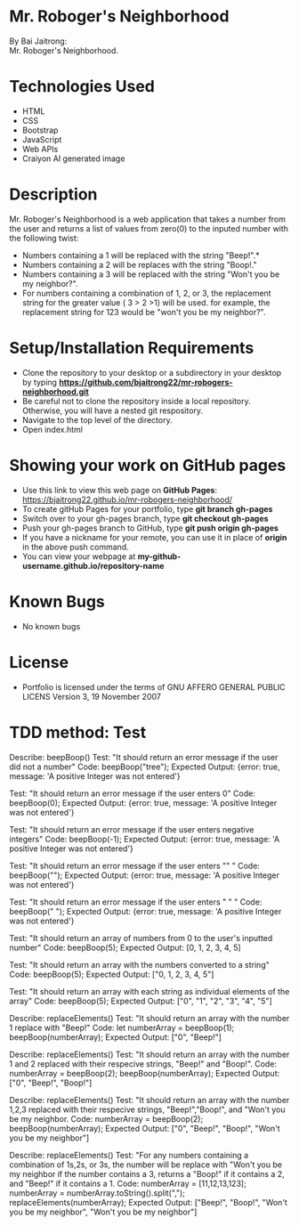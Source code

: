 # Mr. Roboger's Neighborhood
By Bai Jaitrong:  
Mr. Roboger's Neighborhood.  
# Technologies Used
  * HTML
  * CSS
  * Bootstrap
  * JavaScript
  * Web APIs
  * Craiyon AI generated image
# Description
Mr. Roboger's Neighborhood is a web application that takes a number from the user and returns a list of values from zero(0) to the inputed number with the following twist:
  * Numbers containing a 1 will be replaced with the string "Beep!".*
  * Numbers containing a 2 will be replaces with the string "Boop!."
  * Numbers containing a 3 will be replaced with the string "Won't you be my neighbor?".
  * For numbers containing a combination of 1, 2, or 3, the replacement string for the greater value ( 3 > 2 >1) will be used. for example,  the replacement string for 123 would be "won't you be my neighbor?".


# Setup/Installation Requirements
  * Clone the repository to your desktop or a subdirectory in your desktop by typing **https://github.com/bjaitrong22/mr-robogers-neighborhood.git**
  * Be careful not to clone the repository inside a local repository. Otherwise, you will have a nested git respository.
  * Navigate to the top level of the directory.
  * Open index.html 

# Showing your work on GitHub pages
  * Use this link to view this web page on **GitHub Pages**: https://bjaitrong22.github.io/mr-robogers-neighborhood/
  * To create gitHub Pages for your portfolio, type **git branch gh-pages**
  * Switch over to your gh-pages branch, type **git checkout gh-pages**
  * Push your gh-pages branch to GitHub, type **git push origin gh-pages**
  * If you have a nickname for your remote, you can use it in place of **origin** in the above push command.
  * You can view your webpage at **my-github-username.github.io/repository-name**

# Known Bugs
  * No known bugs
# License
 * Portfolio is licensed under the terms of GNU AFFERO GENERAL PUBLIC LICENS Version 3, 19 November 2007

# TDD method: Test
Describe: beepBoop()
Test: "It should return an error message if the user did not a number"
Code: beepBoop("tree");
Expected Output: {error: true, message: 'A positive Integer was not entered'}

Test: "It should return an error message if the user enters 0"
Code: beepBoop(0);
Expected Output: {error: true, message: 'A positive Integer was not entered'}

Test: "It should return an error message if the user enters negative integers"
Code: beepBoop(-1);
Expected Output: {error: true, message: 'A positive Integer was not entered'}

Test: "It should return an error message if the user enters "" "
Code: beepBoop("");
Expected Output: {error: true, message: 'A positive Integer was not entered'}

Test: "It should return an error message if the user enters "      " "
Code: beepBoop("      ");
Expected Output: {error: true, message: 'A positive Integer was not entered'}
  
Test: "It should return an array of numbers from 0 to the user's inputted number"
Code: beepBoop(5);
Expected Output: [0, 1, 2, 3, 4, 5]

Test: "It should return an array with the numbers converted to a string"
Code: beepBoop(5);
Expected Output: ["0, 1, 2, 3, 4, 5"]

Test: "It should return an array with each string as individual elements of the array"
Code: beepBoop(5);
Expected Output: ["0", "1", "2", "3", "4", "5"]

Describe: replaceElements()
Test: "It should return an array with the number 1 replace with "Beep!"
Code: let numberArray = beepBoop(1);
      beepBoop(numberArray);
Expected Output: ["0", "Beep!"]

Describe: replaceElements()
Test: "It should return an array with the number 1 and 2 replaced with their respecive strings, "Beep!" and "Boop!".
Code: numberArray = beepBoop(2);
      beepBoop(numberArray);
Expected Output: ["0", "Beep!", "Boop!"]

Describe: replaceElements()
Test: "It should return an array with the number 1,2,3 replaced with their respecive strings, "Beep!","Boop!", and "Won't you be my neighbor.
Code: numberArray = beepBoop(2);
      beepBoop(numberArray);
Expected Output: ["0", "Beep!", "Boop!", "Won't you be my neighbor"]

Describe: replaceElements()
Test: "For any numbers containing a combination of 1s,2s, or 3s, the number will be replace with "Won't you be my neighbor if the number contains a 3, returns a "Boop!" if it contains a 2, and "Beep!" if it contains a 1.
Code: numberArray = [11,12,13,123];
      numberArray = numberArray.toString().split(",");
      replaceElements(numberArray);
Expected Output: ["Beep!", "Boop!", "Won't you be my neighbor", "Won't you be my neighbor"]


